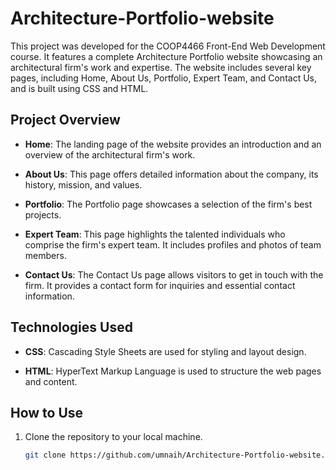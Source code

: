 # Architecture-Portfolio-website

This project was developed for the COOP4466 Front-End Web Development course. It features a complete Architecture Portfolio website showcasing an architectural firm's work and expertise. The website includes several key pages, including Home, About Us, Portfolio, Expert Team, and Contact Us, and is built using CSS and HTML.

## Project Overview

- **Home**: The landing page of the website provides an introduction and an overview of the architectural firm's work.

- **About Us**: This page offers detailed information about the company, its history, mission, and values.

- **Portfolio**: The Portfolio page showcases a selection of the firm's best projects.
  
- **Expert Team**: This page highlights the talented individuals who comprise the firm's expert team. It includes profiles and photos of team members.

- **Contact Us**: The Contact Us page allows visitors to get in touch with the firm. It provides a contact form for inquiries and essential contact information.

## Technologies Used

- **CSS**: Cascading Style Sheets are used for styling and layout design.

- **HTML**: HyperText Markup Language is used to structure the web pages and content.

## How to Use

1. Clone the repository to your local machine.

   ```bash
   git clone https://github.com/umnaih/Architecture-Portfolio-website.git
